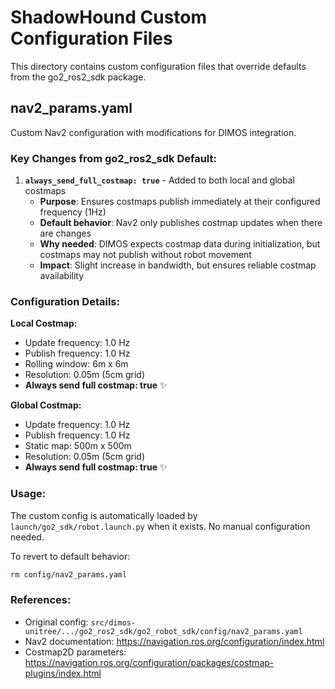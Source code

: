 # ShadowHound Custom Configuration Files

This directory contains custom configuration files that override defaults from the go2_ros2_sdk package.

## nav2_params.yaml

Custom Nav2 configuration with modifications for DIMOS integration.

### Key Changes from go2_ros2_sdk Default:

1. **`always_send_full_costmap: true`** - Added to both local and global costmaps
   - **Purpose**: Ensures costmaps publish immediately at their configured frequency (1Hz)
   - **Default behavior**: Nav2 only publishes costmap updates when there are changes
   - **Why needed**: DIMOS expects costmap data during initialization, but costmaps may not publish without robot movement
   - **Impact**: Slight increase in bandwidth, but ensures reliable costmap availability

### Configuration Details:

**Local Costmap:**
- Update frequency: 1.0 Hz
- Publish frequency: 1.0 Hz
- Rolling window: 6m x 6m
- Resolution: 0.05m (5cm grid)
- **Always send full costmap: true** ✨

**Global Costmap:**
- Update frequency: 1.0 Hz  
- Publish frequency: 1.0 Hz
- Static map: 500m x 500m
- Resolution: 0.05m (5cm grid)
- **Always send full costmap: true** ✨

### Usage:

The custom config is automatically loaded by `launch/go2_sdk/robot.launch.py` when it exists. No manual configuration needed.

To revert to default behavior:
```bash
rm config/nav2_params.yaml
```

### References:

- Original config: `src/dimos-unitree/.../go2_ros2_sdk/go2_robot_sdk/config/nav2_params.yaml`
- Nav2 documentation: https://navigation.ros.org/configuration/index.html
- Costmap2D parameters: https://navigation.ros.org/configuration/packages/costmap-plugins/index.html
